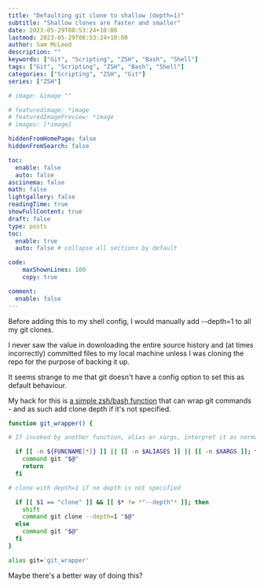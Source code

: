 ```yaml
---
title: "Defaulting git clone to shallow (depth=1)"
subtitle: "Shallow clones are faster and smaller"
date: 2023-05-29T08:53:24+10:00
lastmod: 2023-05-29T08:53:24+10:00
author: Sam McLeod
description: ""
keywords: ["Git", "Scripting", "ZSH", "Bash", "Shell"]
tags: ["Git", "Scripting", "ZSH", "Bash", "Shell"]
categories: ["Scripting", "ZSH", "Git"]
series: ["ZSH"]

# image: &image ""

# featuredimage: *image
# featuredImagePreview: *image
# images: [*image]

hiddenFromHomePage: false
hiddenFromSearch: false

toc:
  enable: false
  auto: false
asciinema: false
math: false
lightgallery: false
readingTime: true
showFullContent: true
draft: false
type: posts
toc:
  enable: true
  auto: false # collapse all sections by default

code:
    maxShownLines: 100
    copy: true

comment:
  enable: false
---
```


<!-- markdownlint-disable MD025 -->

Before adding this to my shell config, I would manually add --depth=1 to all my git clones.
<!--more-->
I never saw the value in downloading the entire source history and (at times incorrectly) committed files to my local machine unless I was cloning the repo for the purpose of backing it up.

It seems strange to me that git doesn't have a config option to set this as default behaviour.

<!--more-->

My hack for this is [a simple zsh/bash function](https://github.com/sammcj/zsh-bootstrap/blob/a55cae3421fe8e2144b9c1f30bf07180966a7a58/9-functions.rc#L20) that can wrap git commands - and as such add clone depth if it's not specified.

```bash
function git_wrapper() {

# If invoked by another function, alias or xargs, interpret it as normal

  if [[ -n ${FUNCNAME[*]} ]] || [[ -n $ALIASES ]] || [[ -n $XARGS ]]; then
    command git "$@"
    return
  fi

# clone with depth=1 if no depth is not specified

  if [[ $1 == "clone" ]] && [[ $* != *"--depth"* ]]; then
    shift
    command git clone --depth=1 "$@"
  else
    command git "$@"
  fi
}

alias git='git_wrapper'
```

Maybe there's a better way of doing this?

